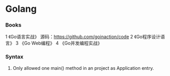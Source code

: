 # Golang

### Books

1 《Go语言实战》 源码：https://github.com/goinaction/code
2 《Go程序设计语言》
3 《Go Web编程》
4 《Go并发编程实战》

### Syntax


1. Only allowed one main() method in an project as Application entry.


